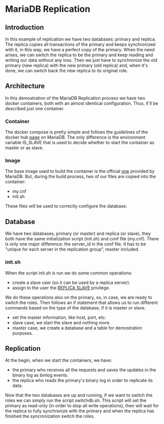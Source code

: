 
# MariaDB Replication

## Introduction

In this example of replication we have two databases: primary and replica.
The replica copies all transactions of the primary and keeps synchronized with it, in this way, we have a perfect copy of the primary.
When the need arises, we can switch the replica to be the primary and keep reading and writing our data without any loss.
Then we just have to synchronize the old primary (new replica) with the new primary (old replica) and, when it's done, we can switch back the new replica to its original role.

## Architecture

In this demostration of the MariaDB Replication process we have two docker containers, both with an almost identical configuration. Thus, it'll be described just one container.

### Container

The docker compose is pretty simple and follows the guidelines of the docker hub [page](https://hub.docker.com/_/mariadb) on MariaDB. The only difference is the environment variable IS_SLAVE that is used to decide whether to start the container as master or as slave.

### Image

The base image used to build the container is the official [one](https://hub.docker.com/_/mariadb) provided by MariaDB.
But, during the build process, two of our files are copied into the container:
- my.cnf
- init.sh

These files will be used to correctly configure the database.

## Database

We have two databases, primary (or master) and replica (or slave), they both have the same initialization script (init.sh) and conf file (my.cnf).
There is only one major difference: the server_id in the conf file. It has to be "unique for each server in the replication group", master included.

### init.sh

When the script init.sh is run we do some common operations:
- create a slave user (so it can be used by a replica server).
- assign to the user the [REPLICA SLAVE](https://dev.mysql.com/doc/refman/8.0/en/privileges-provided.html#priv_replication-slave) privilege.

We do these operations also on the primary, so, in case, we are ready to switch the roles.
Then follows an if statement that allows us to run different commands based on the type of the database, if it is master or slave.
- set the master information, like host, port, etc.
- slave case, we start the slave and nothing more.
- master case, we create a database and a table for demostration purposes.

## Replication

At the begin, when we start the containers, we have:
- the primary who receives all the requests and saves the updates in the binary log as binlog events.
- the replica who reads the primary's binary log in order to replicate its data.

Now that the two databases are up and running, if we want to switch the roles we can simply run the script switchdb.sh.
This script will set the primary as read-only (in order to stop all write operations), then will wait for the replica to fully synchronize with the primary and when the replica has finished the syncronization switch the roles.


